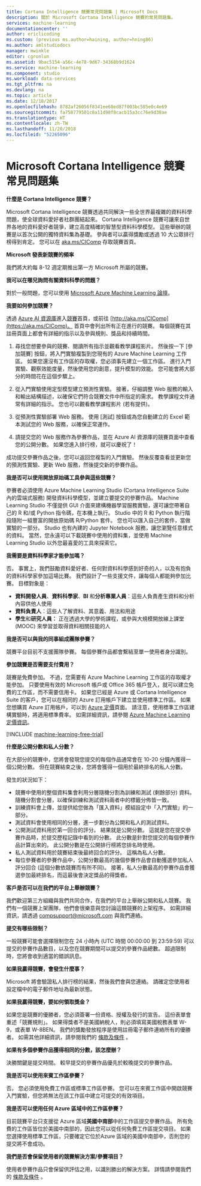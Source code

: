 ```yaml
---
title: Cortana Intelligence 競賽常見問題集 | Microsoft Docs
description: 關於 Microsoft Cortana Intelligence 競賽的常見問題集。
services: machine-learning
documentationcenter: ''
author: ericlicoding
ms.custom: (previous ms.author=haining, author=hning86)
ms.author: amlstudiodocs
manager: mwinkle
editor: cgronlun
ms.assetid: 9bac5154-a56c-4e78-9d67-34368b9d1624
ms.service: machine-learning
ms.component: studio
ms.workload: data-services
ms.tgt_pltfrm: na
ms.devlang: na
ms.topic: article
ms.date: 12/18/2017
ms.openlocfilehash: 8782af26056f8341ee68ed87f003bc585e0c4e69
ms.sourcegitcommit: fa758779501c8a11d98f8cacb15a3cc76e9d38ae
ms.translationtype: HT
ms.contentlocale: zh-TW
ms.lasthandoff: 11/20/2018
ms.locfileid: "52265096"
---
```

# <a name="microsoft-cortana-intelligence-competitions-faq"></a>Microsoft Cortana Intelligence 競賽常見問題集
**什麼是 Cortana Intelligence 競賽？**

Microsoft Cortana Intelligence 競賽透過共同解決一些全世界最複雜的資料科學問題，使全球資料愛好者社群團結起來。 Cortana Intelligence 競賽可讓來自世界各地的資料愛好者競爭，建立高度精確的智慧型資料科學模型。 這些舉辦的競賽是以首次公開的獨特資料集為基礎。 參與者可以贏得獎勵或透過 10 大公眾排行榜得到肯定。 您可以在 [aka.ms/CIComp](https://aka.ms/CIComp) 存取競賽首頁。

**Microsoft 發表新競賽的頻率**

我們將大約每 8-12 週定期推出第一方 Microsoft 所屬的競賽。 

**我可以在哪兒詢問有關資料科學的問題？**

對於一般問題，您可以使用 [Microsoft Azure Machine Learning 論壇](https://social.msdn.microsoft.com/forums/azure/home?forum=MachineLearning)。

**我要如何參加競賽？**

透過 [Azure AI 資源庫](https://gallery.cortanaintelligence.com/)進入[競賽](https://gallery.cortanaintelligence.com/competitions)首頁，或前往 [http://aka.ms/CIComp](https://aka.ms/CIComp)。 首頁中會列出所有正在進行的競賽。 每個競賽在其註冊頁面上都會有詳細的指示以及參與規則、獎品和持續時間。

1. 尋找您想要參與的競賽、閱讀所有指示並觀看教學課程影片。 然後按一下 [參加競賽] 按鈕，將入門實驗複製到您現有的 Azure Machine Learning 工作區。 如果您還沒有工作區的存取權，您必須事先建立一個工作區。 進行入門實驗、觀察效能度量，然後使用您的創意，提升模型的效能。 您可能會將大部分的時間花在這個步驟上。   

2. 從入門實驗使用定型模型建立預測性實驗。 接著，仔細調整 Web 服務的輸入和輸出結構描述，以確保它們符合競賽文件中所指定的需求。 教學課程文件通常有詳細的指示。 您也可以觀看教學課程影片 (若有提供)。   

3. 從預測性實驗部署 Web 服務。 使用 [測試] 按鈕或為您自動建立的 Excel 範本測試您的 Web 服務，以確保正常運作。   

4. 請提交您的 Web 服務作為參賽作品，並在 Azure AI 資源庫的競賽頁面中查看您的公開分數。 如果您進入排行榜，就可以慶祝了！  

成功提交參賽作品之後，您可以返回您複製的入門實驗。 然後反覆查看並更新您的預測性實驗、更新 Web 服務，然後提交新的參賽作品。   

**我是否可以使用開放原始碼工具參與這些競賽？**

參賽者必須使用 Azure Machine Learning Studio (Cortana Intelligence Suite 內的雲端式服務) 開發資料科學模型，並建立要提交的參賽作品。 Machine Learning Studio 不僅提供 GUI 介面來建構機器學習服務實驗，還可讓您帶著自己的 R 和/或 Python 指令碼，在本機上執行。 Studio 中的 R 和 Python 執行階段隨附一組豐富的開放原始碼 R/Python 套件。 您也可以匯入自己的套件，當做實驗的一部分。 Studio 也有內建的 Jupyter Notebook 服務，讓您瀏覽任意樣式的資料。 當然，您永遠可以下載競賽中使用的資料集，並使用 Machine Learning Studio 以外您最喜愛的工具來探索它。 

**我需要是資料科學家才能參加嗎？**

否。 事實上，我們鼓勵資料愛好者、任何對資料科學感到好奇的人，以及有抱負的資料科學家參加這場比賽。 我們設計了一些支援文件，讓每個人都能夠參加比賽。 目標對象是：

* **資料開發人員**、**資料科學家**、**BI** 和**分析專業人員**：這些人負責產生資料和分析內容供他人使用
* **資料負責人**：這些人了解資料、其意義、用法和用途
* **學生**和**研究人員：** 正在透過大學的學術課程，或參與大規模開放線上課堂 (MOOC) 來學習並取得資料相關技能的人

**我是否可以與我的同事組成團隊參賽？**

競賽平台目前不支援團隊參賽。 每個參賽作品都會繫結至單一使用者身分識別。 

**參加競賽是否需要支付費用？**

競賽是免費參加。 不過，您需要有 Azure Machine Learning 工作區的存取權才能參加。 只要使用有效的 Microsoft 帳戶或 Office 365 帳戶登入，就可以建立免費的工作區，而不需要信用卡。 如果您已經是 Azure 或 Cortana Intelligence Suite 的客戶，您可以在相同的 Azure 訂用帳戶下建立並使用標準工作區。 如果您想購買 Azure 訂用帳戶，可以到 [Azure 定價](https://azure.microsoft.com/pricing)頁面。 請注意，使用標準工作區建構實驗時，將適用標準費率。 如需詳細資訊，請參閱 [Azure Machine Learning 定價資訊](https://azure.microsoft.com/pricing/details/machine-learning/)。 

[!INCLUDE [machine-learning-free-trial](../../../includes/machine-learning-free-trial.md)]

**什麼是公開分數和私人分數？**

在大部分的競賽中，您將會發現您提交的每個作品通常會在 10-20 分鐘內獲得一個公開分數。 但在競賽結束之後，您將會獲得一個用於最終排名的私人分數。 

發生的狀況如下：

* 競賽中使用的整個資料集會利用分層隨機分割為訓練和測試 (剩餘部分) 資料。 隨機分割會分層，以確保訓練和測試資料兩者中的標籤分佈皆一致。
* 訓練資料會上傳，並提供給您做為「匯入資料」模組設定中「入門實驗」的一部分。
* 測試資料會使用相同的分層，進一步劃分為公開和私人的測試資料。
* 公開測試資料用於第一回合的評分。 結果就是公開分數。 這就是您在提交參賽作品時，於提交歷程記錄中看到的分數。 此分數是針對您提交的每個參賽作品計算出來的。 此公開分數是在公開排行榜將您排名時使用。
* 私人測試資料用於競賽結束後最終回合的評分。 這稱為私人分數。 
* 每位參賽者的參賽作品中，公開分數最高的幾個參賽作品會自動獲選參加私人評分回合 (這個分數依競賽而有所不同)。 接著，私人分數最高的參賽作品會獲選參加最終排名，而這最後會決定獎品的得獎者。  

**客戶是否可以在我們的平台上舉辦競賽？**

我們歡迎第三方組織與我們共同合作，在我們的平台上舉辦公開和私人競賽。 我們有一個競賽上架團隊，他們會很樂意與您討論這類競賽的上架程序。  如需詳細資訊，請透過 [compsupport@microsoft.com](mailto:compsupport@microsoft.com) 與我們連絡。 

**提交有哪些限制？**

一般競賽可能會選擇限制您在 24 小時內 (UTC 時間 00:00:00 到 23:59:59) 可以提交的參賽作品數目，以及您在競賽期間可以提交的參賽作品總數。 超過限制時，您將會收到適當的錯誤訊息。 

**如果我贏得競賽，會發生什麼事？**

Microsoft 將會驗證私人排行榜的結果，然後我們會與您連絡。 請確定您使用者設定檔中的電子郵件地址為最新狀態。

**如果我贏得競賽，要如何領取獎金？**

如果您是競賽的優勝者，您必須簽署一份資格、授權及發行的宣告。 這份表單會重述「競賽規則」。 如果得獎者不是美國納稅人，則必須填寫美國稅務表單 W-9，或表單 W-8BEN。 我們的獎勵發放程序是使用註冊電子郵件連絡所有的優勝者。 如需其他詳細資訊，請參閱我們的 [條款及條件](https://aka.ms/comptermsandconditions) 。

**如果有多個參賽作品獲得相同的分數，該怎麼辦？**

決勝關鍵是提交時間。 較早提交的參賽作品優先於較晚提交的參賽作品。

**我是否可以使用來賓工作區參賽？**

否。 您必須使用免費工作區或標準工作區參賽。 您可以在來賓工作區中開啟競賽入門實驗，但您將無法在該工作區中建立可提交的有效項目。 

**我是否可以使用任何 Azure 區域中的工作區參賽？**

目前競賽平台只支援從 Azure 區域**美國中南部**中的工作區提交參賽作品。 所有免費的工作區皆位於美國中南部的，因此您可以從任何免費工作區提交項目。 如果您選擇使用標準工作區，只要確定它位於Azure 區域的美國中南部中，否則您的提交將不會成功。 

**我們是否會保留使用者的競賽解決方案/參賽項目？**

使用者參賽作品只會保留供評估之用，以識別勝出的解決方案。 詳情請參閱我們的 [條款及條件](https://aka.ms/comptermsandconditions) 。


